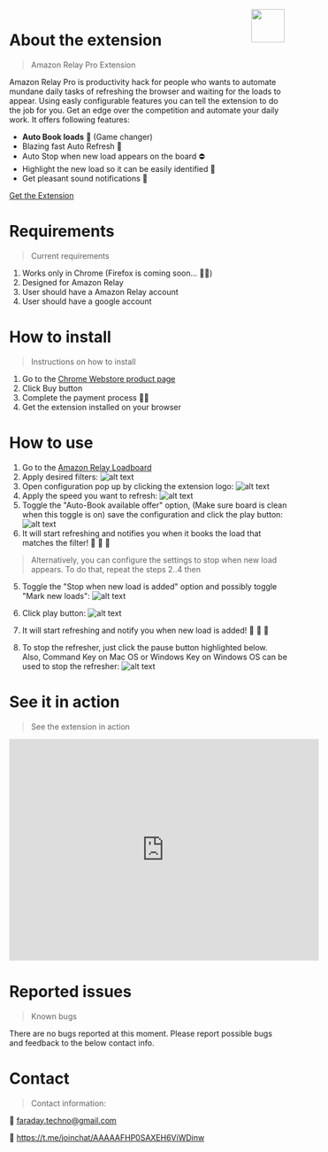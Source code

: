 <img style="float: right; margin-right: 6px" width="60px" height="60px" src="./img/logo.png">

# About the extension
> Amazon Relay Pro Extension 

Amazon Relay Pro is productivity hack for people who wants to automate mundane daily tasks of refreshing the browser and waiting for the loads to appear. Using easly configurable features you can tell the extension to do the job for you. Get an edge over the competition and automate your daily work.
It offers following features:

* **Auto Book loads** 💪 (Game changer)
* Blazing fast Auto Refresh 🚀
* Auto Stop when new load appears on the board ⛔️
* Highlight the new load so it can be easily identified 📌
* Get pleasant sound notifications 🔔

[Get the Extension](https://chrome.google.com/webstore/detail/amazon-relay-pro/peionlgkagofbcdmkjmnjfbpnfchdkal?hl=en&gl=US&authuser=0)


# Requirements
> Current requirements

1. Works only in Chrome (Firefox is coming soon... 👨‍💻)
2. Designed for Amazon Relay 
3. User should have a Amazon Relay account
4. User should have a google account

# How to install
> Instructions on how to install

1. Go to the [Chrome Webstore product page](https://chrome.google.com/webstore/detail/amazon-relay-pro/peionlgkagofbcdmkjmnjfbpnfchdkal?hl=en&gl=US&authuser=0)
2. Click Buy button 
3. Complete the payment process ✍🏼
4. Get the extension installed on your browser

# How to use
1. Go to the [Amazon Relay Loadboard](https://relay.amazon.com/tours/loadboard?)
2. Apply desired filters:
![alt text](./img/filter.png "Filtered Page")
3. Open configuration pop up by clicking the extension logo:
![alt text](./img/open-popup.png "Open pop up")
4. Apply the speed you want to refresh:
![alt text](./img/open-popup.png "Open pop up")
5. Toggle the "Auto-Book available offer" option, (Make sure board is clean when this toggle is on) save the configuration and click the play button:
![alt text](./img/auto-book.png "Open pop up")
6. It will start refreshing and notifies you when it books the load that matches the filter! 🎉 🎉 🎉

> Alternatively, you can configure the settings to stop when new load appears. To do that, repeat the steps 2..4 then
 
5. Toggle the "Stop when new load is added" option and possibly toggle "Mark new loads":
![alt text](./img/stop.png "Open pop up")
6. Click play button:
![alt text](./img/play-highlight.png "Open pop up")
7. It will start refreshing and notify you when new load is added! 🎉 🎉 🎉

9. To stop the refresher, just click the pause button highlighted below. Also, Command Key on Mac OS or Windows Key on Windows OS can be used to stop the refresher:
![alt text](./img/pause.png "Open pop up")


# See it in action
> See the extension in action
<iframe width="560" height="400" src="https://www.youtube.com/embed/7GH82wDVe5U" frameborder="0" allow="accelerometer; autoplay; encrypted-media; gyroscope; picture-in-picture" allowfullscreen></iframe>


# Reported issues
> Known bugs

There are no bugs reported at this moment. Please report possible bugs and feedback to the below contact info. 

# Contact
> Contact information:

 📨 faraday.techno@gmail.com

 📰  https://t.me/joinchat/AAAAAFHP0SAXEH6ViWDinw
